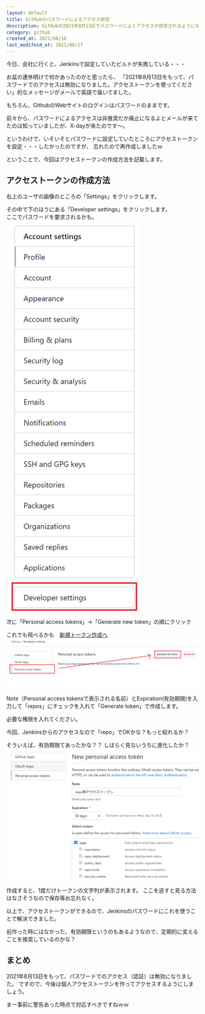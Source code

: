 ```yaml
---
layout: default
title: GitHubのパスワードによるアクセス拒否
description: GitHubの2021年8月13日でパスワードによくアクセスが拒否されるようになりました。アクセストークンを使う必要があります。今回はそのアクセストークンの作成方法も記載します。前までなかった有効期限というのがあるみたい。
category: github
created_at: 2021/08/16
last_modifeid_at: 2021/08/17
---
```


今日、会社に行くと、Jenkinsで設定していたビルドが失敗している・・・

お盆の連休明けで何かあったのかと思ったら、
「2021年8月13日をもって、パスワードでのアクセスは無効になりました。アクセストークンを使ってください」的なメッセージがメールで英語で届いてました。

もちろん、GithubのWebサイトのログインはパスワードのままです。

前々から、パスワードによるアクセスは非推奨だか廃止になるよとメールが来てたのは知っていましたが、X-dayが来たのです～。

というわけで、いそいそとパスワードに設定していたところにアクセストークンを設定・・・したかったのですが、
忘れたので再作成しましたｗ

ということで、今回はアクセストークンの作成方法を記載します。

## アクセストークンの作成方法

右上のユーザの画像のところの「Settings」をクリックします。

その中で下のほうにある「Developer settings」をクリックします。  
ここでパスワードを要求されるかも。
![開発者設定](/images/it/github/githubDeveloperSettings.png)

次に「Personal access tokens」→「Generate new token」の順にクリック

これでも飛べるかも　[新規トークン作成へ](https://github.com/settings/tokens/new)
![アクセストークン一覧](/images/it/github/githubPersonalAccessTokens.png)

Note（Personal access tokensで表示される名前）とExpiration(有効期限)を入力して「repos」にチェックを入れて「Generate token」で作成します。

必要な権限を入れてください。

今回、Jenkinsからのアクセスなので「repo」でOKかな？もっと絞れるか？

そういえば、有効期限てあったかな？？
しばらく見ないうちに進化したか？
![アクセストークン作成](/images/it/github/createGithubNewPersonalAccessToken.png)

作成すると、1度だけトークンの文字列が表示されます。
ここを逃すと見る方法はなさそうなので保存等お忘れなく。

以上で、アクセストークンができるので、Jenkinsのパスワードにこれを使うことで解決できました。

前作った時にはなかった、有効期限というのもあるようなので、定期的に変えることを推奨しているのかな？

## まとめ

2021年8月13日をもって、パスワードでのアクセス（認証）は無効になりました。
ですので、今後は個人アクセストークンを作ってアクセスするようにしましょう。

まー事前に警告あった時点で対応すべきですねｗｗ